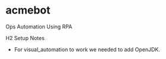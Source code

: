 # acmebot
Ops Automation Using RPA

H2 Setup Notes

 * For visual_automation to work we needed to add OpenJDK. 
 
